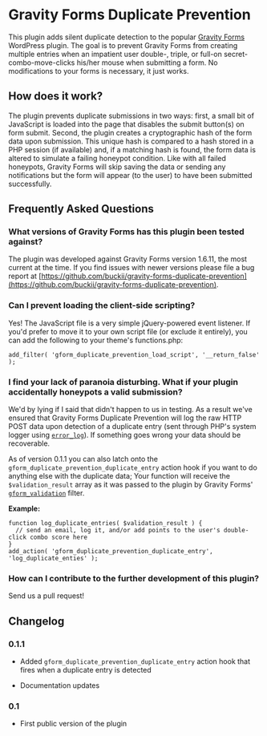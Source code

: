 # Gravity Forms Duplicate Prevention

This plugin adds silent duplicate detection to the popular [Gravity Forms](http://www.gravityforms.com/) WordPress plugin. The goal is to prevent Gravity Forms from creating multiple entries when an impatient user double-, triple, or full-on secret-combo-move-clicks his/her mouse when submitting a form. No modifications to your forms is necessary, it just works.

## How does it work?

The plugin prevents duplicate submissions in two ways: first, a small bit of JavaScript is loaded into the page that disables the submit button(s) on form submit. Second, the plugin creates a cryptographic hash of the form data upon submission. This unique hash is compared to a hash stored in a PHP session (if available) and, if a matching hash is found, the form data is altered to simulate a failing honeypot condition. Like with all failed honeypots, Gravity Forms will skip saving the data or sending any notifications but the form will appear (to the user) to have been submitted successfully.

## Frequently Asked Questions

### What versions of Gravity Forms has this plugin been tested against?

The plugin was developed against Gravity Forms version 1.6.11, the most current at the time. If you find issues with newer versions please file a bug report at [https://github.com/buckii/gravity-forms-duplicate-prevention](https://github.com/buckii/gravity-forms-duplicate-prevention).

### Can I prevent loading the client-side scripting?

Yes! The JavaScript file is a very simple jQuery-powered event listener. If you'd prefer to move it to your own script file (or exclude it entirely), you can add the following to your theme's functions.php:

    add_filter( 'gform_duplicate_prevention_load_script', '__return_false' );

### I find your lack of paranoia disturbing. What if your plugin accidentally honeypots a valid submission?

We'd by lying if I said that didn't happen to us in testing. As a result we've ensured that Gravity Forms Duplicate Prevention will log the raw HTTP POST data upon detection of a duplicate entry (sent through PHP's system logger using [`error_log`](http://php.net/manual/en/function.error-log.php)). If something goes wrong your data should be recoverable.

As of version 0.1.1 you can also latch onto the `gform_duplicate_prevention_duplicate_entry` action hook if you want to do anything else with the duplicate data; Your function will receive the `$validation_result` array as it was passed to the plugin by Gravity Forms' [`gform_validation`](http://www.gravityhelp.com/documentation/page/Gform_validation) filter.

**Example:**

    function log_duplicate_entries( $validation_result ) {
      // send an email, log it, and/or add points to the user's double-click combo score here
    }
    add_action( 'gform_duplicate_prevention_duplicate_entry', 'log_duplicate_enties' );

### How can I contribute to the further development of this plugin?

Send us a pull request!

## Changelog

### 0.1.1

* Added `gform_duplicate_prevention_duplicate_entry` action hook that fires when a duplicate entry is detected

* Documentation updates

### 0.1

* First public version of the plugin
